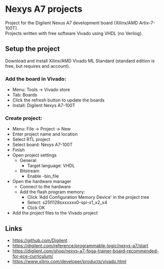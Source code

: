 # Nexys A7 projects

Project for the Digilent Nexus A7 development board (Xilinx/AMD Artix-7-100T).\
Projects written with free software Vivado using VHDL (no Verilog).

## Setup the project

Download and install Xilinx/AMD Vivado ML Standard (standard edition is free, but requires and account).

### Add the board in Vivado:

* Menu: Tools -> Vivado store
* Tab: Boards
* Click the refresh button to update the boards
* Install: Digilent Nexys A7-100T

### Create project:

* Menu: File -> Project -> New
* Enter project name and location
* Select RTL project
* Select board: Nexys A7-100T
* Finish
* Open project settings
  * General:
    * Target language: VHDL
  * Bitstream
    * Enable -bin_file
* Open the hardware manager
  * Connect to the hardware
  * Add the flash program memory:
    * Click 'Add Configuration Memory Device' in the project tree
    * Select: s25fl128sxxxxxx0-spi-x1_x2_x4
    * Click OK
* Add the project files to the Vivado project

## Links

* https://github.com/Digilent
* https://digilent.com/reference/programmable-logic/nexys-a7/start
* https://digilent.com/shop/nexys-a7-fpga-trainer-board-recommended-for-ece-curriculum/
* https://www.xilinx.com/developer/products/vivado.html

